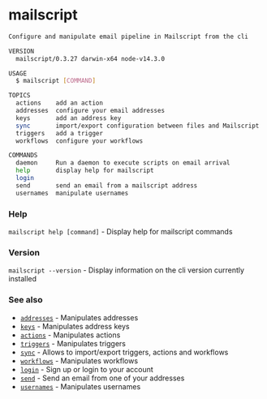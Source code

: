 # mailscript

```sh
Configure and manipulate email pipeline in Mailscript from the cli

VERSION
  mailscript/0.3.27 darwin-x64 node-v14.3.0

USAGE
  $ mailscript [COMMAND]

TOPICS
  actions    add an action
  addresses  configure your email addresses
  keys       add an address key
  sync       import/export configuration between files and Mailscript
  triggers   add a trigger
  workflows  configure your workflows

COMMANDS
  daemon     Run a daemon to execute scripts on email arrival
  help       display help for mailscript
  login
  send       send an email from a mailscript address
  usernames  manipulate usernames
```

### Help

`mailscript help [command]` - Display help for mailscript commands

### Version

`mailscript --version` - Display information on the cli version currently installed

### See also

- [`addresses`](/cli/addresses) - Manipulates addresses
- [`keys`](/cli/keys) - Manipulates address keys
- [`actions`](/cli/actions) - Manipulates actions
- [`triggers`](/cli/triggers) - Manipulates triggers
- [`sync`](/cli/sync) - Allows to import/export triggers, actions and workflows
- [`workflows`](/cli/workflows) - Manipulates workflows
- [`login`](/cli/login) - Sign up or login to your account
- [`send`](/cli/send) - Send an email from one of your addresses
- [`usernames`](/cli/usernames) - Manipulates usernames
